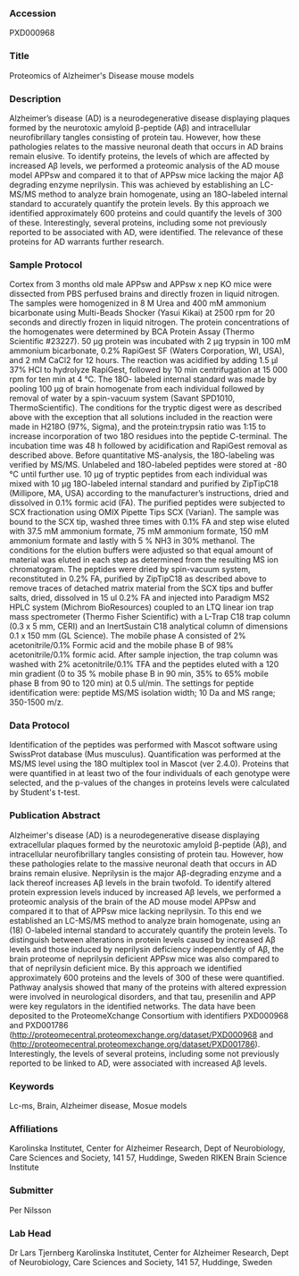 ### Accession
PXD000968

### Title
Proteomics of Alzheimer's Disease mouse models

### Description
Alzheimer’s disease (AD) is a neurodegenerative disease displaying plaques formed by the neurotoxic amyloid β-peptide (Aβ) and intracellular neurofibrillary tangles consisting of protein tau. However, how these pathologies relates to the massive neuronal death that occurs in AD brains remain elusive. To identify proteins, the levels of which are affected by increased Aβ levels, we performed a proteomic analysis of the AD mouse model APPsw and compared it to that of APPsw mice lacking the major Aβ degrading enzyme neprilysin. This was achieved by establishing an LC-MS/MS method to analyze brain homogenate, using an 18O-labeled internal standard to accurately quantify the protein levels. By this approach we identified approximately 600 proteins and could quantify the levels of 300 of these. Interestingly, several proteins, including some not previously reported to be associated with AD, were identified. The relevance of these proteins for AD warrants further research.

### Sample Protocol
Cortex from 3 months old male APPsw and APPsw x nep KO mice were dissected from PBS perfused brains and directly frozen in liquid nitrogen. The samples were homogenized in 8 M Urea and 400 mM ammonium bicarbonate using Multi-Beads Shocker (Yasui Kikai) at 2500 rpm for 20 seconds and directly frozen in liquid nitrogen. The protein concentrations of the homogenates were determined by BCA Protein Assay (Thermo Scientific #23227). 50 μg protein was incubated with 2 μg trypsin in 100 mM ammonium bicarbonate, 0.2% RapiGest SF (Waters Corporation, WI, USA), and 2 mM CaCl2 for 12 hours. The reaction was acidified by adding 1.5 μl 37% HCl to hydrolyze RapiGest, followed by 10 min centrifugation at 15 000 rpm for ten min at 4 °C.  The 18O- labeled internal standard was made by pooling 100 μg of brain homogenate from each individual followed by removal of water by a spin-vacuum system (Savant SPD1010, ThermoScientific). The conditions for the tryptic digest were as described above with the exception that all solutions included in the reaction were made in H218O (97%, Sigma), and the protein:trypsin ratio was 1:15 to increase incorporation of two 18O residues into the peptide C-terminal. The incubation time was 48 h followed by acidification and RapiGest removal as described above. Before quantitative MS-analysis, the 18O-labeling was verified by MS/MS. Unlabeled and 18O-labeled peptides were stored at -80 °C until further use. 10 μg of tryptic peptides from each individual was mixed with 10 μg 18O-labeled internal standard and purified by ZipTipC18 (Millipore, MA, USA) according to the manufacturer’s instructions, dried and dissolved in 0.1% formic acid (FA). The purified peptides were subjected to SCX fractionation using OMIX Pipette Tips SCX (Varian). The sample was bound to the SCX tip, washed three times with 0.1% FA and step wise eluted with 37.5 mM ammonium formate, 75 mM  ammonium formate, 150 mM  ammonium formate and lastly with 5 % NH3 in 30% methanol. The conditions for the elution buffers were adjusted so that equal amount of material was eluted in each step as determined from the resulting MS ion chromatogram. The peptides were dried by spin-vacuum system, reconstituted in 0.2% FA, purified by ZipTipC18 as described above to remove traces of detached matrix material from the SCX tips and buffer salts, dried, dissolved in 15 ul 0.2% FA and injected into Paradigm MS2 HPLC system (Michrom BioResources) coupled to an LTQ linear ion trap mass spectrometer (Thermo Fisher Scientific) with a L-Trap C18 trap column (0.3 x 5 mm, CERI) and an InertSustain C18 analytical column of dimensions 0.1 x 150 mm (GL Science). The mobile phase A consisted of 2% acetonitrile/0.1% Formic acid and the mobile phase B of 98% acetonitrile/0.1% formic acid. After sample injection, the trap column was washed with 2% acetonitrile/0.1% TFA and the peptides eluted with a 120 min gradient (0 to 35 % mobile phase B in 90 min, 35% to 65% mobile phase B from 90 to 120 min) at 0.5 ul/min. The settings for peptide identification were: peptide MS/MS isolation width; 10 Da and MS range; 350-1500 m/z.

### Data Protocol
Identification of the peptides was performed with Mascot software using SwissProt database (Mus musculus). Quantification was performed at the MS/MS level using the 18O multiplex tool in Mascot (ver 2.4.0). Proteins that were quantified in at least two of the four individuals of each genotype were selected, and the p-values of the changes in proteins levels were calculated by Student's t-test.

### Publication Abstract
Alzheimer's disease (AD) is a neurodegenerative disease displaying extracellular plaques formed by the neurotoxic amyloid &#x3b2;-peptide (A&#x3b2;), and intracellular neurofibrillary tangles consisting of protein tau. However, how these pathologies relate to the massive neuronal death that occurs in AD brains remain elusive. Neprilysin is the major A&#x3b2;-degrading enzyme and a lack thereof increases A&#x3b2; levels in the brain twofold. To identify altered protein expression levels induced by increased A&#x3b2; levels, we performed a proteomic analysis of the brain of the AD mouse model APPsw and compared it to that of APPsw mice lacking neprilysin. To this end we established an LC-MS/MS method to analyze brain homogenate, using an (18) O-labeled internal standard to accurately quantify the protein levels. To distinguish between alterations in protein levels caused by increased A&#x3b2; levels and those induced by neprilysin deficiency independently of A&#x3b2;, the brain proteome of neprilysin deficient APPsw mice was also compared to that of neprilysin deficient mice. By this approach we identified approximately 600 proteins and the levels of 300 of these were quantified. Pathway analysis showed that many of the proteins with altered expression were involved in neurological disorders, and that tau, presenilin and APP were key regulators in the identified networks. The data have been deposited to the ProteomeXchange Consortium with identifiers PXD000968 and PXD001786 (http://proteomecentral.proteomexchange.org/dataset/PXD000968 and (http://proteomecentral.proteomexchange.org/dataset/PXD001786). Interestingly, the levels of several proteins, including some not previously reported to be linked to AD, were associated with increased A&#x3b2; levels.

### Keywords
Lc-ms, Brain, Alzheimer disease, Mosue models

### Affiliations
Karolinska Institutet, Center for Alzheimer Research, Dept of Neurobiology, Care Sciences and Society, 141 57, Huddinge, Sweden
RIKEN Brain Science Institute

### Submitter
Per Nilsson

### Lab Head
Dr Lars Tjernberg
Karolinska Institutet, Center for Alzheimer Research, Dept of Neurobiology, Care Sciences and Society, 141 57, Huddinge, Sweden


